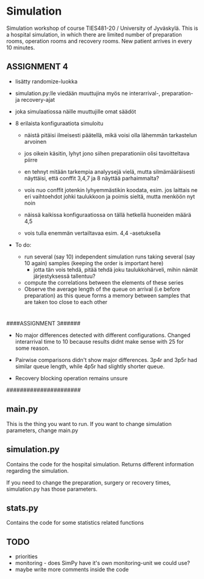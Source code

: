 # Simulation
Simulation workshop of course TIES481-20 / University of Jyväskylä. This is a 
hospital simulation, in which there are limited number of preparation rooms, 
operation rooms and recovery rooms. New patient arrives in every 10 minutes. 


## ASSIGNMENT 4

- lisätty randomize-luokka
- simulation.py:lle viedään muuttujina myös ne interarrival-, preparation- ja recovery-ajat
- joka simulaatiossa näille muuttujille omat säädöt

- 8 erilaista konfiguraatiota simuloitu
    - näistä pitäisi ilmeisesti päätellä, mikä voisi olla lähemmän tarkastelun arvoinen
    - jos oikein käsitin, lyhyt jono siihen preparationiin olisi tavoitteltava piirre
    - en tehnyt mitään tarkempia analyysejä vielä, mutta silmämääräisesti näyttäisi, että 
    conffit 3,4,7 ja 8 näyttää parhaimmalta?
    
    - vois nuo conffit jotenkin lyhyemmästikin koodata, esim. jos laittais ne eri vaihtoehdot johki
    taulukkoon ja poimis sieltä, mutta menköön nyt noin
    - näissä kaikissa konfiguraatiossa on tällä hetkellä huoneiden määrä 4,5
    - vois tulla enemmän vertailtavaa esim. 4,4 -asetuksella
    
- To do:
    - run several (say 10) independent simulation runs taking several (say 10 again) samples 
    (keeping the order is important here)
        - jotta tän vois tehdä, pitää tehdä joku taulukkohärveli, mihin nämät järjestyksessä tallentuu?
    - compute the correlations between the elements of these series
    - Observe the average length of the queue on arrival (i.e before preparation) as this queue
    forms a memory between samples that are taken too close to each other

#
#
    

####ASSIGNMENT 3######

- No major differences detected with different configurations. Changed interarrival time to 10 because results didnt make sense with 25 for some reason.

- Pairwise comparisons didn't show major differences. 3p4r and 3p5r had similar queue length, while 4p5r had slightly shorter queue.

- Recovery blocking operation remains unsure

######################

## main.py
This is the thing you want to run. If you want to change simulation parameters,
change main.py

## simulation.py
Contains the code for the hospital simulation. Returns different information 
regarding the simulation.

If you need to change the preparation, surgery or recovery times, simulation.py 
has those parameters.

## stats.py
Contains the code for some statistics related functions

## TODO

- priorities
- monitoring - does SimPy have it's own monitoring-unit we could use?
- maybe write more comments inside the code
